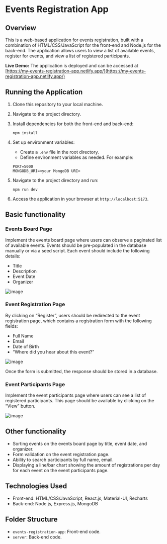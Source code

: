 # Events Registration App

## Overview

This is a web-based application for events registration, built with a combination of HTML/CSS/JavaScript for the front-end and Node.js for the back-end. The application allows users to view a list of available events, register for events, and view a list of registered participants.

**Live Demo:** The application is deployed and can be accessed at [https://my-events-registration-app.netlify.app/](https://my-events-registration-app.netlify.app/)

## Running the Application

1. Clone this repository to your local machine.
2. Navigate to the project directory.
3. Install dependencies for both the front-end and back-end:

   ```
   npm install
   ```

4. Set up environment variables:
   - Create a `.env` file in the root directory.
   - Define environment variables as needed. For example:

   ```
   PORT=5000
   MONGODB_URI=<your MongoDB URI>
   ```

5. Navigate to the project directory and run:

   ```
   npm run dev
   ```

7. Access the application in your browser at `http://localhost:5173`.

## Basic functionality

### Events Board Page
Implement the events board page where users can observe a paginated list of available events. Events should be pre-populated in the database manually or via a seed script. Each event should include the following details:

- Title
- Description
- Event Date
- Organizer

![image](https://github.com/SorokaDm/Events-Registration-App/assets/97941797/df4e1c9e-7373-4407-aad9-9c5661f470a1)

### Event Registration Page
By clicking on “Register”, users should be redirected to the event registration page, which contains a registration form with the following fields:

- Full Name
- Email
- Date of Birth
- “Where did you hear about this event?”

![image](https://github.com/SorokaDm/Events-Registration-App/assets/97941797/1f13d4f4-2007-4001-b8be-a4154cf65a51)

Once the form is submitted, the response should be stored in a database.

### Event Participants Page
Implement the event participants page where users can see a list of registered participants. This page should be available by clicking on the “View” button.

![image](https://github.com/SorokaDm/Events-Registration-App/assets/97941797/c325ea8b-4c37-41aa-92a6-3280c388c2a0)

## Other functionality

- Sorting events on the events board page by title, event date, and organizer.
- Form validation on the event registration page.
- Ability to search participants by full name, email.
- Displaying a line/bar chart showing the amount of registrations per day for each event on the event participants page.

## Technologies Used

- Front-end: HTML/CSS/JavaScript, React.js, Material-UI, Recharts
- Back-end: Node.js, Express.js, MongoDB

## Folder Structure

- `events-registration-app`: Front-end code.
- `server`: Back-end code.

